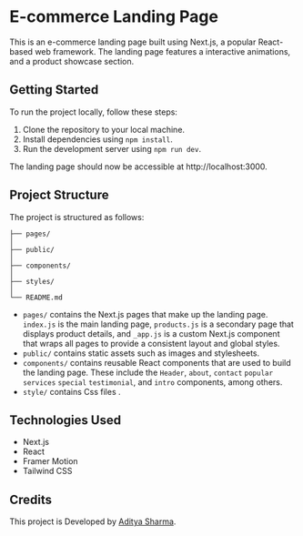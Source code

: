 # E-commerce Landing Page

This is an e-commerce landing page built using Next.js, a popular React-based web framework. The landing page features a interactive animations, and a product showcase section.

## Getting Started

To run the project locally, follow these steps:

1. Clone the repository to your local machine.
2. Install dependencies using `npm install`.
3. Run the development server using `npm run dev`.

The landing page should now be accessible at http://localhost:3000.

## Project Structure

The project is structured as follows:

```
├── pages/
│   
├── public/
│   
├── components/
│   
├── styles/
│   
└── README.md
```

- `pages/` contains the Next.js pages that make up the landing page. `index.js` is the main landing page, `products.js` is a secondary page that displays product details, and `_app.js` is a custom Next.js component that wraps all pages to provide a consistent layout and global styles.
- `public/` contains static assets such as images and stylesheets.
- `components/` contains reusable React components that are used to build the landing page. These include the `Header`, `about`, `contact` `popular` `services` `special` `testimonial`, and `intro`  components, among others.
- `style/` contains Css files .

## Technologies Used

- Next.js
- React
- Framer Motion
- Tailwind CSS

## Credits

This project is Developed by  [Aditya Sharma](https://adityanext.vercel.app). 

